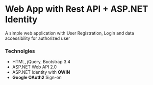 # Web App with Rest API + ASP.NET Identity

A simple web application with User Registration, Login and data accessibility for authorized user

### Technolgies
* HTML, jQuery, Bootstrap 3.4
* ASP.NET Web API 2.0
* ASP.NET Identity with **OWIN**
* **Google OAuth2** Sign-on

